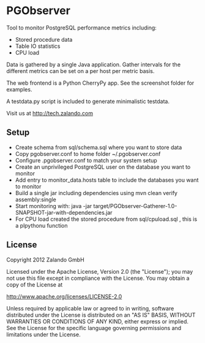 PGObserver
==========

Tool to monitor PostgreSQL performance metrics including:

 * Stored procedure data
 * Table IO statistics
 * CPU load

Data is gathered by a single Java application. Gather intervals for the different metrics can be set on a per host per metric basis.

The web frontend is a Python CherryPy app. See the screenshot folder for examples.

A testdata.py script is included to generate minimalistic testdata.

Visit us at http://tech.zalando.com

Setup
-----

 * Create schema from sql/schema.sql where you want to store data
 * Copy pgobserver.conf to home folder ~/.pgobserver.conf
 * Configure .pgobserver.conf to match your system setup
 * Create an unprivileged PostgreSQL user on the database you want to monitor
 * Add entry to monitor_data.hosts table to include the databases you want to monitor
 * Build a single jar including dependencies using mvn clean verify assembly:single
 * Start monitoring with: java -jar target/PGObserver-Gatherer-1.0-SNAPSHOT-jar-with-dependencies.jar
 * For CPU load created the stored procedure from sql/cpuload.sql , this is a plpythonu function

License
-------

Copyright 2012 Zalando GmbH

Licensed under the Apache License, Version 2.0 (the "License");
you may not use this file except in compliance with the License.
You may obtain a copy of the License at

   http://www.apache.org/licenses/LICENSE-2.0

Unless required by applicable law or agreed to in writing, software
distributed under the License is distributed on an "AS IS" BASIS,
WITHOUT WARRANTIES OR CONDITIONS OF ANY KIND, either express or implied.
See the License for the specific language governing permissions and
limitations under the License.
